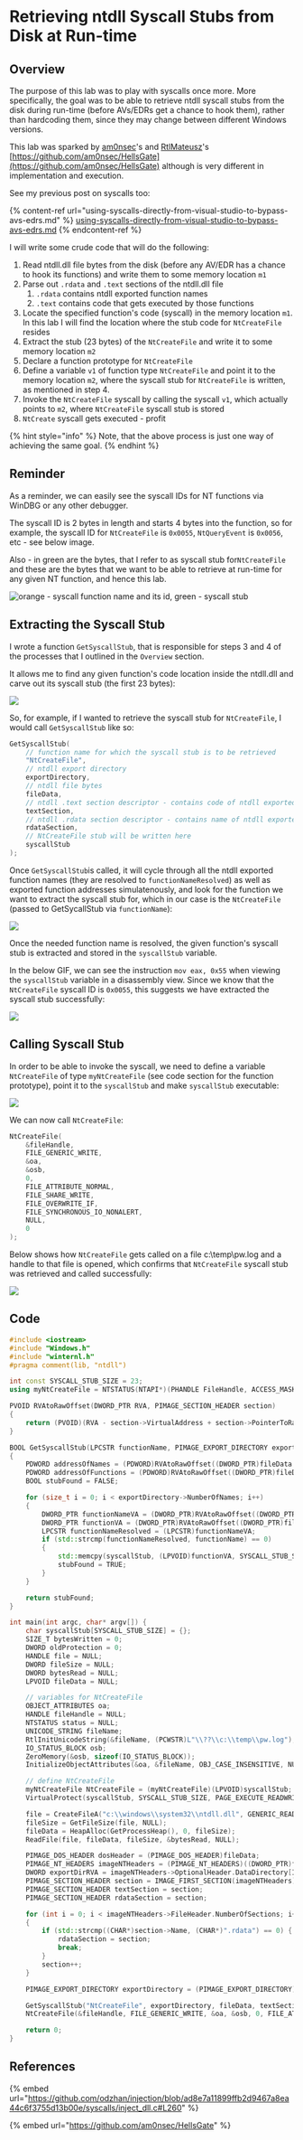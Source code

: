 # Retrieving ntdll Syscall Stubs from Disk at Run-time

## Overview

The purpose of this lab was to play with syscalls once more. More specifically, the goal was to be able to retrieve ntdll syscall stubs from the disk during run-time (before AVs/EDRs get a chance to hook them), rather than hardcoding them, since they may change between different Windows versions.

This lab was sparked by [am0nsec](https://twitter.com/am0nsec)'s and [RtlMateusz](https://twitter.com/RtlMateusz)'s\
[https://github.com/am0nsec/HellsGate](https://github.com/am0nsec/HellsGate) although is very different in implementation and execution.

See my previous post on syscalls too:

{% content-ref url="using-syscalls-directly-from-visual-studio-to-bypass-avs-edrs.md" %}
[using-syscalls-directly-from-visual-studio-to-bypass-avs-edrs.md](using-syscalls-directly-from-visual-studio-to-bypass-avs-edrs.md)
{% endcontent-ref %}

I will write some crude code that will do the following:

1. Read ntdll.dll file bytes from the disk (before any AV/EDR has a chance to hook its functions) and write them to some memory location `m1`
2. Parse out `.rdata` and  `.text` sections of the ntdll.dll file
   1. `.rdata` contains ntdll exported function names
   2. `.text` contains code that gets executed by those functions
3. Locate the specified function's code (syscall) in the memory location `m1`. In this lab I will find the location where the stub code for `NtCreateFile` resides
4. Extract the stub (23 bytes) of the `NtCreateFile` and write it to some memory location `m2`
5. Declare a function prototype for `NtCreateFile`
6. Define a variable `v1` of function type `NtCreateFile` and point it to the memory location `m2`, where the syscall stub for `NtCreateFile` is written, as mentioned in step 4.
7. Invoke the `NtCreateFile` syscall by calling the syscall `v1`, which actually points to `m2`, where `NtCreateFile` syscall stub is stored
8. `NtCreate` syscall gets executed - profit

{% hint style="info" %}
Note, that the above process is just one way of achieving the same goal.
{% endhint %}

## Reminder

As a reminder, we can easily see the syscall IDs for NT functions via WinDBG or any other debugger.&#x20;

The syscall ID is 2 bytes in length and starts 4 bytes into the function, so for example, the syscall ID for `NtCreateFile` is `0x0055`, `NtQueryEvent` is `0x0056`, etc - see below image.&#x20;

Also - in green are the bytes, that I refer to as syscall stub for`NtCreateFile` and these are the bytes that we want to be able to retrieve at run-time for any given NT function, and hence this lab.

![orange - syscall function name and its id, green - syscall stub](<../../.gitbook/assets/image (552).png>)

## Extracting the Syscall Stub

I wrote a function `GetSyscallStub`, that is responsible for steps 3 and 4  of the processes that I outlined in the `Overview` section.

It allows me to find any given function's code location inside the ntdll.dll and carve out its syscall stub (the first 23 bytes):

![](<../../.gitbook/assets/image (553).png>)

So, for example, if I wanted to retrieve the syscall stub for `NtCreateFile`, I would call `GetSyscallStub` like so:

```cpp
GetSyscallStub(
    // function name for which the syscall stub is to be retrieved
    "NtCreateFile",
    // ntdll export directory
    exportDirectory,
    // ntdll file bytes
    fileData,
    // ntdll .text section descriptor - contains code of ntdll exported functions. Required for locating NtCreateFile syscall stub
    textSection,
    // ntdll .rdata section descriptor - contains name of ntdll exported functions.
    rdataSection,
    // NtCreateFile stub will be written here
    syscallStub
);
```

Once `GetSyscallStub`is called, it will cycle through all the ntdll exported function names (they are resolved to `functionNameResolved`) as well as exported function addresses simulatenously, and look for the function we want to extract the syscall stub for, which in our case is the `NtCreateFile` (passed to GetSycallStub via `functionName`):

![](../../.gitbook/assets/resolving-function-names.gif)

Once the needed function name is resolved, the given function's syscall stub is extracted and stored in the `syscallStub` variable.&#x20;

In the below GIF, we can see the instruction `mov eax, 0x55` when viewing the `syscallStub` variable in a disassembly view. Since we know that the `NtCreateFile` syscall ID is `0x0055`, this suggests we have extracted the syscall stub successfully:

![](../../.gitbook/assets/syscall-stub-found.gif)

## Calling Syscall Stub

In order to be able to invoke the syscall, we need to define a variable `NtCreateFile` of type `myNtCreateFile` (see code section for the function prototype), point it to the `syscallStub` and make `syscallStub` executable:

![](<../../.gitbook/assets/image (555).png>)

We can now call `NtCreateFile`:

```cpp
NtCreateFile(
	&fileHandle,
	FILE_GENERIC_WRITE,
    &oa,
    &osb,
    0,
    FILE_ATTRIBUTE_NORMAL,
    FILE_SHARE_WRITE,
    FILE_OVERWRITE_IF,
    FILE_SYNCHRONOUS_IO_NONALERT,
    NULL,
    0
);
```

Below shows how `NtCreateFile` gets called on a file c:\temp\pw.log and a handle to that file is opened, which confirms that `NtCreateFile` syscall stub was retrieved and called successfully:

![](../../.gitbook/assets/calling-syscall-stub.gif)

## Code

```cpp
#include <iostream>
#include "Windows.h"
#include "winternl.h"
#pragma comment(lib, "ntdll")

int const SYSCALL_STUB_SIZE = 23;
using myNtCreateFile = NTSTATUS(NTAPI*)(PHANDLE FileHandle, ACCESS_MASK DesiredAccess, POBJECT_ATTRIBUTES ObjectAttributes, PIO_STATUS_BLOCK IoStatusBlock, PLARGE_INTEGER AllocationSize, ULONG FileAttributes, ULONG ShareAccess, ULONG CreateDisposition, ULONG CreateOptions, PVOID EaBuffer, ULONG EaLength);

PVOID RVAtoRawOffset(DWORD_PTR RVA, PIMAGE_SECTION_HEADER section)
{
	return (PVOID)(RVA - section->VirtualAddress + section->PointerToRawData);
}

BOOL GetSyscallStub(LPCSTR functionName, PIMAGE_EXPORT_DIRECTORY exportDirectory, LPVOID fileData, PIMAGE_SECTION_HEADER textSection, PIMAGE_SECTION_HEADER rdataSection, LPVOID syscallStub)
{
	PDWORD addressOfNames = (PDWORD)RVAtoRawOffset((DWORD_PTR)fileData + *(&exportDirectory->AddressOfNames), rdataSection);
	PDWORD addressOfFunctions = (PDWORD)RVAtoRawOffset((DWORD_PTR)fileData + *(&exportDirectory->AddressOfFunctions), rdataSection);
	BOOL stubFound = FALSE;

	for (size_t i = 0; i < exportDirectory->NumberOfNames; i++)
	{
		DWORD_PTR functionNameVA = (DWORD_PTR)RVAtoRawOffset((DWORD_PTR)fileData + addressOfNames[i], rdataSection);
		DWORD_PTR functionVA = (DWORD_PTR)RVAtoRawOffset((DWORD_PTR)fileData + addressOfFunctions[i + 1], textSection);
		LPCSTR functionNameResolved = (LPCSTR)functionNameVA;
		if (std::strcmp(functionNameResolved, functionName) == 0)
		{
			std::memcpy(syscallStub, (LPVOID)functionVA, SYSCALL_STUB_SIZE);
			stubFound = TRUE;
		}
	}

	return stubFound;
}

int main(int argc, char* argv[]) {
	char syscallStub[SYSCALL_STUB_SIZE] = {};
	SIZE_T bytesWritten = 0;
	DWORD oldProtection = 0;
	HANDLE file = NULL;
	DWORD fileSize = NULL;
	DWORD bytesRead = NULL;
	LPVOID fileData = NULL;

	// variables for NtCreateFile
	OBJECT_ATTRIBUTES oa;
	HANDLE fileHandle = NULL;
	NTSTATUS status = NULL;
	UNICODE_STRING fileName;
	RtlInitUnicodeString(&fileName, (PCWSTR)L"\\??\\c:\\temp\\pw.log");
	IO_STATUS_BLOCK osb;
	ZeroMemory(&osb, sizeof(IO_STATUS_BLOCK));
	InitializeObjectAttributes(&oa, &fileName, OBJ_CASE_INSENSITIVE, NULL, NULL);

	// define NtCreateFile
	myNtCreateFile NtCreateFile = (myNtCreateFile)(LPVOID)syscallStub;
	VirtualProtect(syscallStub, SYSCALL_STUB_SIZE, PAGE_EXECUTE_READWRITE, &oldProtection);

	file = CreateFileA("c:\\windows\\system32\\ntdll.dll", GENERIC_READ, FILE_SHARE_READ, NULL, OPEN_EXISTING, FILE_ATTRIBUTE_NORMAL, NULL);
	fileSize = GetFileSize(file, NULL);
	fileData = HeapAlloc(GetProcessHeap(), 0, fileSize);
	ReadFile(file, fileData, fileSize, &bytesRead, NULL);

	PIMAGE_DOS_HEADER dosHeader = (PIMAGE_DOS_HEADER)fileData;
	PIMAGE_NT_HEADERS imageNTHeaders = (PIMAGE_NT_HEADERS)((DWORD_PTR)fileData + dosHeader->e_lfanew);
	DWORD exportDirRVA = imageNTHeaders->OptionalHeader.DataDirectory[IMAGE_DIRECTORY_ENTRY_EXPORT].VirtualAddress;
	PIMAGE_SECTION_HEADER section = IMAGE_FIRST_SECTION(imageNTHeaders);
	PIMAGE_SECTION_HEADER textSection = section;
	PIMAGE_SECTION_HEADER rdataSection = section;

	for (int i = 0; i < imageNTHeaders->FileHeader.NumberOfSections; i++)
	{
		if (std::strcmp((CHAR*)section->Name, (CHAR*)".rdata") == 0) {
			rdataSection = section;
			break;
		}
		section++;
	}

	PIMAGE_EXPORT_DIRECTORY exportDirectory = (PIMAGE_EXPORT_DIRECTORY)RVAtoRawOffset((DWORD_PTR)fileData + exportDirRVA, rdataSection);

	GetSyscallStub("NtCreateFile", exportDirectory, fileData, textSection, rdataSection, syscallStub);
	NtCreateFile(&fileHandle, FILE_GENERIC_WRITE, &oa, &osb, 0, FILE_ATTRIBUTE_NORMAL, FILE_SHARE_WRITE, FILE_OVERWRITE_IF, FILE_SYNCHRONOUS_IO_NONALERT, NULL,	0);

	return 0;
}
```

## References

{% embed url="https://github.com/odzhan/injection/blob/ad8e7a11899ffb2d9467a8ea44c6f3755d13b00e/syscalls/inject_dll.c#L260" %}

{% embed url="https://github.com/am0nsec/HellsGate" %}
